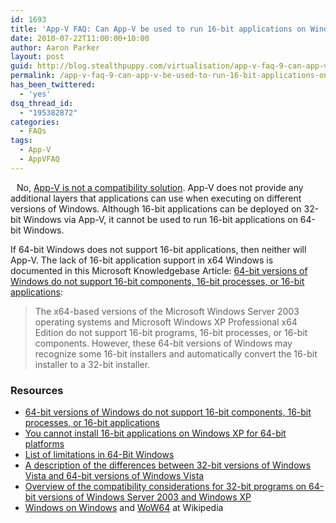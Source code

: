 ```yaml
---
id: 1693
title: 'App-V FAQ: Can App-V be used to run 16-bit applications on Windows x64?'
date: 2010-07-22T11:00:00+10:00
author: Aaron Parker
layout: post
guid: http://blog.stealthpuppy.com/virtualisation/app-v-faq-9-can-app-v-be-used-to-run-16-bit-applications-on-windows-x64
permalink: /app-v-faq-9-can-app-v-be-used-to-run-16-bit-applications-on-windows-x64/
has_been_twittered:
  - 'yes'
dsq_thread_id:
  - "195382872"
categories:
  - FAQs
tags:
  - App-V
  - AppVFAQ
---
```

<img style="margin: 0px 10px 5px 0px; display: inline;" src="{{site.baseurl}}.com/media/2010/06/AppVFAQLogo.png" alt="" align="left" />

No, [App-V is not a compatibility solution]({{site.baseurl}}/virtualisation/app-v-faq-7-is-app-v-an-application-compatibility-solution). App-V does not provide any additional layers that applications can use when executing on different versions of Windows. Although 16-bit applications can be deployed on 32-bit Windows via App-V, it cannot be used to run 16-bit applications on 64-bit Windows.

If 64-bit Windows does not support 16-bit applications, then neither will App-V. The lack of 16-bit application support in x64 Windows is documented in this Microsoft Knowledgebase Article: [64-bit versions of Windows do not support 16-bit components, 16-bit processes, or 16-bit applications](http://support.microsoft.com/kb/896458):

> The x64-based versions of the Microsoft Windows Server 2003 operating systems and Microsoft Windows XP Professional x64 Edition do not support 16-bit programs, 16-bit processes, or 16-bit components. However, these 64-bit versions of Windows may recognize some 16-bit installers and automatically convert the 16-bit installer to a 32-bit installer.

### Resources

  * [64-bit versions of Windows do not support 16-bit components, 16-bit processes, or 16-bit applications](http://support.microsoft.com/kb/896458)
  * [You cannot install 16-bit applications on Windows XP for 64-bit platforms](http://support.microsoft.com/kb/298218/)
  * [List of limitations in 64-Bit Windows](http://support.microsoft.com/kb/282423/)
  * [A description of the differences between 32-bit versions of Windows Vista and 64-bit versions of Windows Vista](http://support.microsoft.com/kb/946765/)
  * [Overview of the compatibility considerations for 32-bit programs on 64-bit versions of Windows Server 2003 and Windows XP](http://support.microsoft.com/kb/896456/)
  * [Windows on Windows](http://en.wikipedia.org/wiki/Windows_on_Windows) and [WoW64](http://en.wikipedia.org/wiki/WOW64) at Wikipedia